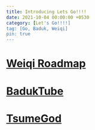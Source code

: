 ```yaml
---
title: Introducing Lets Go!!!!
date: 2021-10-04 00:00:00 +0530
category: [Let's Go!!!!]
tag: [Go, Baduk, Weiqi]
pin: true
---
```


# [Weiqi Roadmap](/project/weiqi-roadmap/)

# [BadukTube](/project/baduktube/)

# [TsumeGod](/project/tsumegod/)